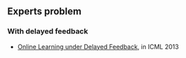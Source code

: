 ## Experts problem

### With delayed feedback
- [Online Learning under Delayed Feedback](http://jmlr.org/proceedings/papers/v28/joulani13.pdf), in ICML 2013
